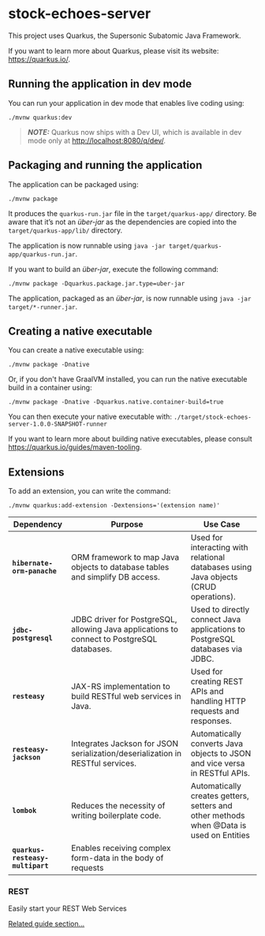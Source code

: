 # stock-echoes-server

This project uses Quarkus, the Supersonic Subatomic Java Framework.

If you want to learn more about Quarkus, please visit its website: <https://quarkus.io/>.

## Running the application in dev mode

You can run your application in dev mode that enables live coding using:

```shell script
./mvnw quarkus:dev
```

> **_NOTE:_**  Quarkus now ships with a Dev UI, which is available in dev mode only at <http://localhost:8080/q/dev/>.

## Packaging and running the application

The application can be packaged using:

```shell script
./mvnw package
```

It produces the `quarkus-run.jar` file in the `target/quarkus-app/` directory.
Be aware that it’s not an _über-jar_ as the dependencies are copied into the `target/quarkus-app/lib/` directory.

The application is now runnable using `java -jar target/quarkus-app/quarkus-run.jar`.

If you want to build an _über-jar_, execute the following command:

```shell script
./mvnw package -Dquarkus.package.jar.type=uber-jar
```

The application, packaged as an _über-jar_, is now runnable using `java -jar target/*-runner.jar`.

## Creating a native executable

You can create a native executable using:

```shell script
./mvnw package -Dnative
```

Or, if you don't have GraalVM installed, you can run the native executable build in a container using:

```shell script
./mvnw package -Dnative -Dquarkus.native.container-build=true
```

You can then execute your native executable with: `./target/stock-echoes-server-1.0.0-SNAPSHOT-runner`

If you want to learn more about building native executables, please consult <https://quarkus.io/guides/maven-tooling>.

## Extensions

To add an extension, you can write the command:

```shell script
./mvnw quarkus:add-extension -Dextensions='(extension name)'
```

| Dependency                  | Purpose                                                                                    | Use Case                                                                                |
|-----------------------------|--------------------------------------------------------------------------------------------|-----------------------------------------------------------------------------------------|
| **`hibernate-orm-panache`** | ORM framework to map Java objects to database tables and simplify DB access.               | Used for interacting with relational databases using Java objects (CRUD operations).    |
| **`jdbc-postgresql`**       | JDBC driver for PostgreSQL, allowing Java applications to connect to PostgreSQL databases. | Used to directly connect Java applications to PostgreSQL databases via JDBC.            |
| **`resteasy`**              | JAX-RS implementation to build RESTful web services in Java.                               | Used for creating REST APIs and handling HTTP requests and responses.                   |
| **`resteasy-jackson`**      | Integrates Jackson for JSON serialization/deserialization in RESTful services.             | Automatically converts Java objects to JSON and vice versa in RESTful APIs.             |
| **`lombok`**                | Reduces the necessity of writing boilerplate code.                                         | Automatically creates getters, setters and other methods when @Data is used on Entities |
| **`quarkus-resteasy-multipart`** | Enables receiving complex form-data in the body of requests                                |  |

### REST

Easily start your REST Web Services

[Related guide section...](https://quarkus.io/guides/getting-started-reactive#reactive-jax-rs-resources)
